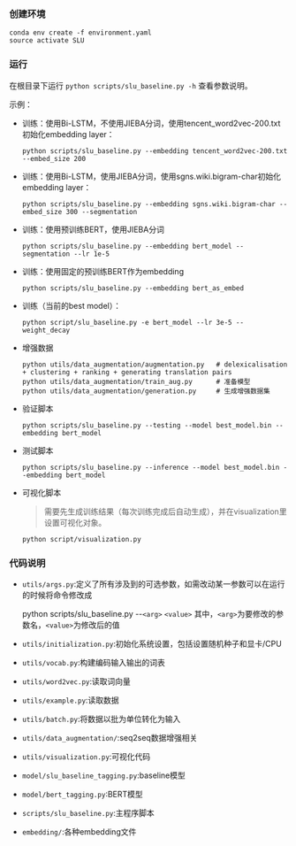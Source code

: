 ### 创建环境

    conda env create -f environment.yaml
    source activate SLU

### 运行

在根目录下运行 `python scripts/slu_baseline.py -h` 查看参数说明。

示例：

- 训练：使用Bi-LSTM，不使用JIEBA分词，使用tencent_word2vec-200.txt初始化embedding layer：

  ```
  python scripts/slu_baseline.py --embedding tencent_word2vec-200.txt --embed_size 200
  ```
- 训练：使用Bi-LSTM，使用JIEBA分词，使用sgns.wiki.bigram-char初始化embedding layer：

  ```
  python scripts/slu_baseline.py --embedding sgns.wiki.bigram-char --embed_size 300 --segmentation
  ```
- 训练：使用预训练BERT，使用JIEBA分词

  ```
  python scripts/slu_baseline.py --embedding bert_model --segmentation --lr 1e-5
  ```
- 训练：使用固定的预训练BERT作为embedding

  ```
  python scripts/slu_baseline.py --embedding bert_as_embed
  ```
- 训练（当前的best model）：

  ```
  python script/slu_baseline.py -e bert_model --lr 3e-5 --weight_decay
  ```
- 增强数据

  ```
  python utils/data_augmentation/augmentation.py   # delexicalisation + clustering + ranking + generating translation pairs
  python utils/data_augmentation/train_aug.py      # 准备模型
  python utils/data_augmentation/generation.py     # 生成增强数据集
  ```
- 验证脚本

  ```
  python scripts/slu_baseline.py --testing --model best_model.bin --embedding bert_model
  ```
- 测试脚本

  ```
  python scripts/slu_baseline.py --inference --model best_model.bin --embedding bert_model
  ```
- 可视化脚本

  > 需要先生成训练结果（每次训练完成后自动生成），并在visualization里设置可视化对象。
  >

  ```
  python script/visualization.py
  ```


### 代码说明

+ `utils/args.py`:定义了所有涉及到的可选参数，如需改动某一参数可以在运行的时候将命令修改成

  python scripts/slu_baseline.py --`<arg>` `<value>`
  其中，`<arg>`为要修改的参数名，`<value>`为修改后的值
+ `utils/initialization.py`:初始化系统设置，包括设置随机种子和显卡/CPU
+ `utils/vocab.py`:构建编码输入输出的词表
+ `utils/word2vec.py`:读取词向量
+ `utils/example.py`:读取数据
+ `utils/batch.py`:将数据以批为单位转化为输入
+ `utils/data_augmentation/`:seq2seq数据增强相关
+ `utils/visualization.py`:可视化代码
+ `model/slu_baseline_tagging.py`:baseline模型
+ `model/bert_tagging.py`:BERT模型
+ `scripts/slu_baseline.py`:主程序脚本
+ `embedding/`:各种embedding文件
